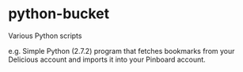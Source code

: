 python-bucket
=============

Various Python scripts

e.g. Simple Python (2.7.2) program that fetches bookmarks from your Delicious account and imports it into your Pinboard account.
